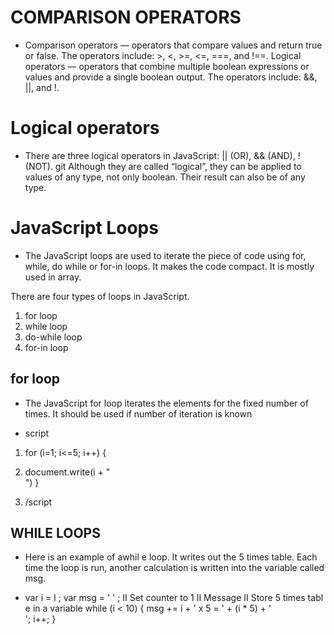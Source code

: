 # COMPARISON OPERATORS

* Comparison operators — operators that compare values and return true or false. The operators include: >, <, >=, <=, ===, and !==.
Logical operators — operators that combine multiple boolean expressions or values and provide a single boolean output. The operators include: &&, ||, and !.

# Logical operators

* There are three logical operators in JavaScript: || (OR), && (AND), ! (NOT).
git
Although they are called “logical”, they can be applied to values of any type, not only boolean. Their result can also be of any type.

# JavaScript Loops

* The JavaScript loops are used to iterate the piece of code using for, while, do while or for-in loops. It makes the code compact. It is mostly used in array.

There are four types of loops in JavaScript.

1. for loop
2. while loop
3. do-while loop
4. for-in loop

## for loop

* The JavaScript for loop iterates the elements for the fixed number of times. It should be used if number of iteration is known

* script 
1. for (i=1; i<=5; i++) {
 
2. document.write(i + "<br/>")  }

3. /script 

## WHILE LOOPS

* Here is an example of awhil e
loop. It writes out the 5 times
table. Each time the loop is run,
another calculation is written
into the variable called msg.

* var i = l ;
var msg = ' ' ;
II Set counter to 1
II Message
II Store 5 times tabl e in a variable
while (i < 10) {
msg += i + ' x 5 = ' + (i * 5) + '<br I>';
i++;
}